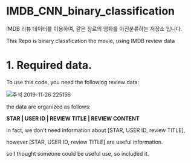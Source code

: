# IMDB_CNN_binary_classification
IMDB 리뷰 데이터를 이용하여, 같은 장르의 영화를 이진분류하는 저장소 입니다.

This Repo is binary classfication the movie, using IMDB review data

# 1. Required data.

To use this code, you need the following review data:

![주석 2019-11-26 225156](https://user-images.githubusercontent.com/16573620/69639298-9a223900-109f-11ea-8bc2-7f8745bdae37.png)

the data are organized as follows:

**STAR | USER ID | REVIEW TITLE | REVIEW CONTENT**

in fact, we don't need information about [STAR, USER ID, review TITLE], 

however [STAR, USER ID, review TITLE] are useful information.

so I thought someone could be useful use, so included it.
